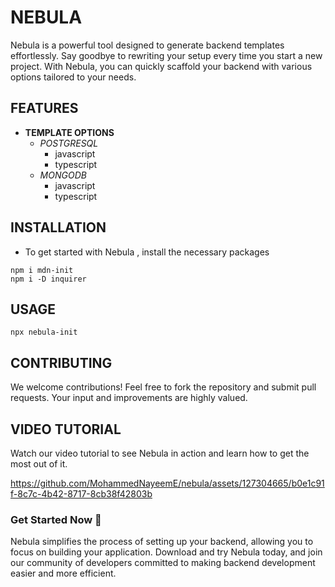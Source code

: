 # NEBULA
Nebula is a powerful tool designed to generate backend templates effortlessly. Say goodbye to rewriting your setup every time you start a new project. With Nebula, you can quickly scaffold your backend with various options tailored to your needs.

## FEATURES
- **TEMPLATE OPTIONS**
  - *POSTGRESQL*
    - javascript
    - typescript
  - *MONGODB*
    - javascript
    - typescript

## INSTALLATION
- To get started with Nebula , install the necessary packages

```
npm i mdn-init
npm i -D inquirer
```
## USAGE
```
npx nebula-init
```

## CONTRIBUTING


We welcome contributions! Feel free to fork the repository and submit pull requests. Your input and improvements are highly valued.


## VIDEO TUTORIAL
Watch our video tutorial to see Nebula in action and learn how to get the most out of it.

https://github.com/MohammedNayeemE/nebula/assets/127304665/b0e1c91f-8c7c-4b42-8717-8cb38f42803b

### Get Started Now 🚀
Nebula simplifies the process of setting up your backend, allowing you to focus on building your application. Download and try Nebula today, and join our community of developers committed to making backend development easier and more efficient.


